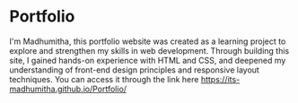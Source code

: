 # Portfolio
I'm Madhumitha, this portfolio website was created as a learning project to explore and strengthen my skills in web development. Through building this site, I gained hands-on experience with HTML and CSS, and deepened my understanding of front-end design principles and responsive layout techniques. You can access it through the link here https://its-madhumitha.github.io/Portfolio/
